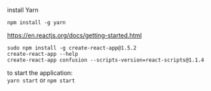 install Yarn<br>
```
npm install -g yarn
```
https://en.reactjs.org/docs/getting-started.html
```
sudo npm install -g create-react-app@1.5.2
create-react-app --help
create-react-app confusion --scripts-version=react-scripts@1.1.4
```
to start the application:<br>
```yarn start``` or ```npm start```

